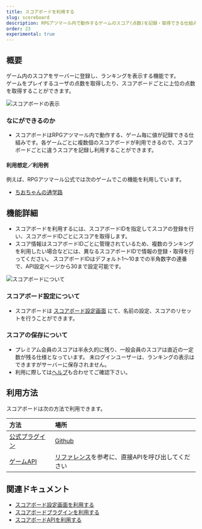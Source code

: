 ```yaml
---
title: スコアボードを利用する
slug: scoreboard
description: RPGアツマール内で動作するゲームのスコア(点数)を記録・取得できる仕組みです。
order: 23
experimental: true
---
```


## 概要
ゲーム内のスコアをサーバーに登録し、ランキングを表示する機能です。  
ゲームをプレイするユーザの点数を取得したり、スコアボードごとに上位の点数を取得することができます。

![スコアボードの表示](/images/scoreboard_sample1.png)

### なにができるのか

- スコアボードはRPGアツマール内で動作する、ゲーム毎に値が記録できる仕組みです。各ゲームごとに複数個のスコアボードが利用できるので、スコアボードごとに違うスコアを記録し利用することができます。

#### 利用想定／利用例

例えば、RPGアツマール公式では次のゲームでこの機能を利用しています。
- [ちおちゃんの通学路](https://game.nicovideo.jp/atsumaru/games/gm6444)

## 機能詳細
- スコアボードを利用するには、スコアボードIDを指定してスコアの登録を行い、スコアボードIDごとにスコアを取得します。
- スコア情報はスコアボードIDごとに管理されているため、複数のランキングを利用したい場合などには、異なるスコアボードIDで情報の登録・取得を行ってください。
スコアボードIDはデフォルト1〜10までの半角数字の連番で、API設定ページから30まで設定可能です。

![スコアボードについて](/images/scoreboard_howtouse.png)

### スコアボード設定について
- スコアボードは [スコアボード設定画面](/scoreboard/setting) にて、名前の設定、スコアのリセットを行うことができます。

### スコアの保存について
- プレミアム会員のスコアは半永久的に残り、一般会員のスコアは直近の一定数が残る仕様となっています。
未ログインユーザーは、ランキングの表示はできますがサーバーに保存されません。
- 利用に際しては[ヘルプ](https://qa.nicovideo.jp/faq/show/12127)も合わせてご確認下さい。

## 利用方法

スコアボードは次の方法で利用できます。

方法 | 場所
:---|:---
[公式プラグイン](/scoreboard/plugin) | [Github](https://github.com/atsumaru/mv-plugins/blob/master/plugins/AtsumaruScoreboardsExperimental.js)
[ゲームAPI](/scoreboard/api) | [リファレンス](/scoreboard/api)を参考に、直接APIを呼び出してください


## 関連ドキュメント

- [スコアボード設定画面を利用する](/scoreboard/setting)
- [スコアボードプラグインを利用する](/scoreboard/plugin)
- [スコアボードAPIを利用する](/scoreboard/api)
